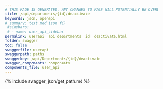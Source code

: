 ```yaml
---
# THIS PAGE IS GENERATED. ANY CHANGES TO PAGE WILL POTENTIALLY BE OVERWRITTEN.
title: /api/Departments/{id}/deactivate
keywords: json, openapi
# summary: test med json fil
 #sidebars: 
 # - name: user_api_sidebar
permalink: userapi__api_departments__id__deactivate.html
folder: swagger
toc: false
swaggerfile: userapi
swaggerpath: paths
swaggerkey: /api/Departments/{id}/deactivate
swagger_components: components
components_file: user_api
---
```

{% include swagger_json/get_path.md %}
